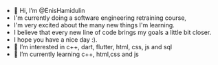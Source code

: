 - 👋 Hi, I’m @EnisHamidulin 
- I'm currently doing a software engineering retraining course,
- I'm very excited about the many new things I'm learning.
- I believe that every new line of code brings my goals a little bit closer.
- I hope you have a nice day :). 
- 👀 I’m interested in c++, dart, flutter, html, css, js and sql
- 🌱 I’m currently learning c++, html,css and js




